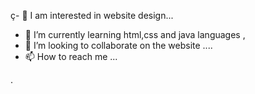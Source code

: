 ç- 👀 I am interested in website design...
- 🌱 I’m currently learning html,css and java languages ,
- 💞️ I’m looking to collaborate on the website ....
- 📫 How to reach me ...

<!---
ibrahimaydn/ibrahimaydn is a ✨ special ✨ repository because its `README.md` (this file) appears on your GitHub profile.
You can click the Preview link to take a look at your change
---> 
.
